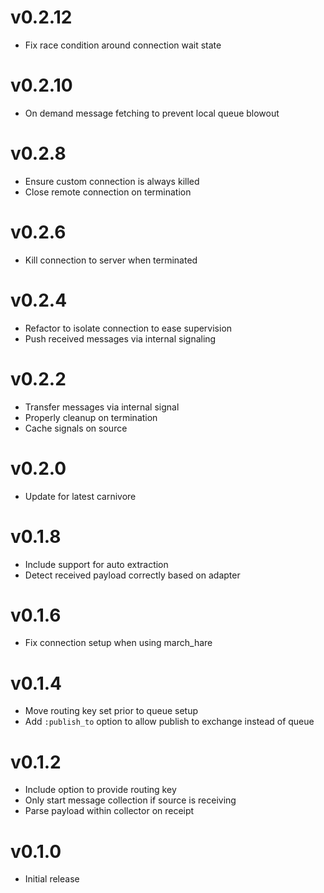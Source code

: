 # v0.2.12
* Fix race condition around connection wait state

# v0.2.10
* On demand message fetching to prevent local queue blowout

# v0.2.8
* Ensure custom connection is always killed
* Close remote connection on termination

# v0.2.6
* Kill connection to server when terminated

# v0.2.4
* Refactor to isolate connection to ease supervision
* Push received messages via internal signaling

# v0.2.2
* Transfer messages via internal signal
* Properly cleanup on termination
* Cache signals on source

# v0.2.0
* Update for latest carnivore

# v0.1.8
* Include support for auto extraction
* Detect received payload correctly based on adapter

# v0.1.6
* Fix connection setup when using march_hare

# v0.1.4
* Move routing key set prior to queue setup
* Add `:publish_to` option to allow publish to exchange instead of queue

# v0.1.2
* Include option to provide routing key
* Only start message collection if source is receiving
* Parse payload within collector on receipt

# v0.1.0
* Initial release
